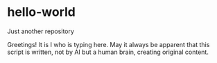 # hello-world
Just another repository

Greetings!
It is I who is typing here. 
May it always be apparent that this script is written, not by AI but a human brain, creating original content.
